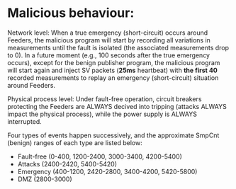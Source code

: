 # Malicious behaviour:

Network level: When a true emergency (short-circuit) occurs around Feeders, the malicious program will start by recording all variations in measurements until the fault is isolated (the associated measurements drop to 0). In a future moment (e.g., 100 seconds after the true emergency occurs), except for the benign publisher program, the malicious program will start again and inject SV packets (**25ms** heartbeat) with **the first 40** recorded measurements to replay an emergency (short-circuit) situation around Feeders.

Physical process level: Under fault-free operation, circuit breakers protecting the Feeders are ALWAYS decived into tripping (attacks ALWAYS impact the physical process), while the power supply is ALWAYS interrupted.

Four types of events happen successively, and the approximate SmpCnt (benign) ranges of each type are listed below:
- Fault-free (0-400, 1200-2400, 3000-3400, 4200-5400)
- Attacks (2400-2420, 5400-5420)
- Emergency (400-1200, 2420-2800, 3400-4200, 5420-5800)
- DMZ (2800-3000)